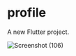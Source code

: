 # profile

A new Flutter project.

![Screenshot (106)](https://github.com/user-attachments/assets/08276896-8cde-48db-b526-e8253f90ea8b)
